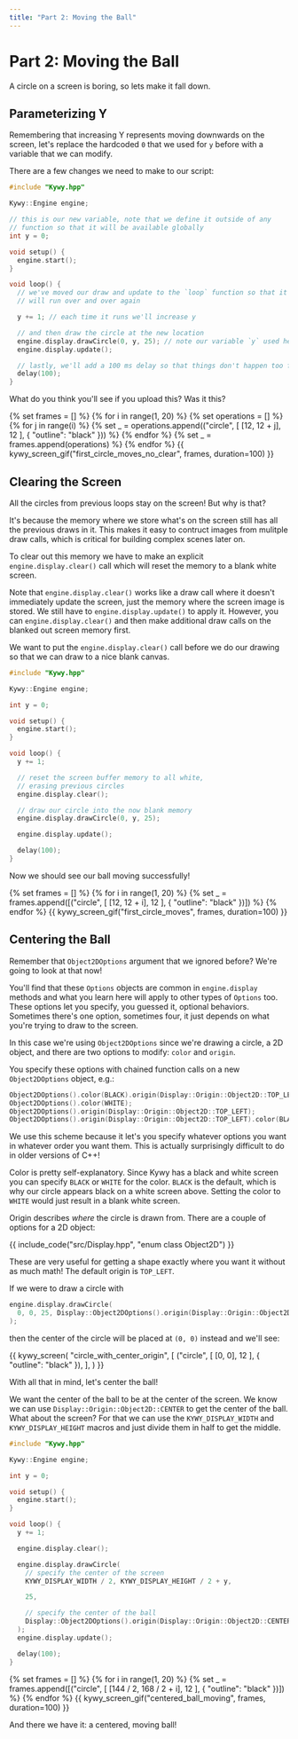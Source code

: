```yaml
---
title: "Part 2: Moving the Ball"
---
```


<!--
SPDX-FileCopyrightText: 2025 KOINSLOT, Inc.

SPDX-License-Identifier: GPL-3.0-or-later
-->

# Part 2: Moving the Ball

A circle on a screen is boring, so lets make it fall down.

## Parameterizing Y

Remembering that increasing Y represents moving downwards on the screen, let's replace the hardcoded `0` that we used
for `y` before with a variable that we can modify.

There are a few changes we need to make to our script:

```c++
#include "Kywy.hpp"

Kywy::Engine engine;

// this is our new variable, note that we define it outside of any
// function so that it will be available globally
int y = 0;

void setup() {
  engine.start();
}

void loop() {
  // we've moved our draw and update to the `loop` function so that it
  // will run over and over again

  y += 1; // each time it runs we'll increase y

  // and then draw the circle at the new location
  engine.display.drawCircle(0, y, 25); // note our variable `y` used here
  engine.display.update();

  // lastly, we'll add a 100 ms delay so that things don't happen too fast
  delay(100);
}
```

What do you think you'll see if you upload this? Was it this?

{% set frames = [] %}
{% for i in range(1, 20) %}
  {% set operations = [] %}
  {% for j in range(i) %}
    {% set _ = operations.append(("circle", [ [12, 12 + j], 12 ], { "outline": "black" })) %}
  {% endfor %}
  {% set _ = frames.append(operations) %}
{% endfor %}
{{ kywy_screen_gif("first_circle_moves_no_clear", frames, duration=100) }}

## Clearing the Screen

All the circles from previous loops stay on the screen! But why is that?

It's because the memory where we store what's on the screen still has all the previous draws in it. This makes it easy
to contruct images from mulitple draw calls, which is critical for building complex scenes later on.

To clear out this memory we have to make an explicit `engine.display.clear()` call which will reset the memory to a
blank white screen.

Note that `engine.display.clear()` works like a draw call where it doesn't immediately update the screen, just the
memory where the screen image is stored. We still have to `engine.display.update()` to apply it. However, you can
`engine.display.clear()` and then make additional draw calls on the blanked out screen memory first.

We want to put the `engine.display.clear()` call before we do our drawing so that we can draw to a nice blank canvas.

```c++
#include "Kywy.hpp"

Kywy::Engine engine;

int y = 0;

void setup() {
  engine.start();
}

void loop() {
  y += 1;

  // reset the screen buffer memory to all white,
  // erasing previous circles
  engine.display.clear();               

  // draw our circle into the now blank memory
  engine.display.drawCircle(0, y, 25);

  engine.display.update();

  delay(100);
}
```

Now we should see our ball moving successfully!

{% set frames = [] %}
{% for i in range(1, 20) %}
  {% set _ = frames.append([("circle", [ [12, 12 + i], 12 ], { "outline": "black" })]) %}
{% endfor %}
{{ kywy_screen_gif("first_circle_moves", frames, duration=100) }}

## Centering the Ball

Remember that `Object2DOptions` argument that we ignored before? We're going to look at that now!

You'll find that these `Options` objects are common in `engine.display` methods and what you learn here will apply to
other types of `Options` too. These options let you specify, you guessed it, optional behaviors. Sometimes there's one
option, sometimes four, it just depends on what you're trying to draw to the screen.

In this case we're using `Object2DOptions` since we're drawing a circle, a 2D object, and there are two options to
modify: `color` and `origin`.

You specify these options with chained function calls on a new `Object2DOptions` object, e.g.:

```c++
Object2DOptions().color(BLACK).origin(Display::Origin::Object2D::TOP_LEFT);
Object2DOptions().color(WHITE);
Object2DOptions().origin(Display::Origin::Object2D::TOP_LEFT);
Object2DOptions().origin(Display::Origin::Object2D::TOP_LEFT).color(BLACK);
```

We use this scheme because it let's you specify whatever options you want in whatever order you want them. This is
actually surprisingly difficult to do in older versions of C++!

Color is pretty self-explanatory. Since Kywy has a black and white screen you can specify `BLACK` or `WHITE` for the
color. `BLACK` is the default, which is why our circle appears black on a white screen above. Setting the color to
`WHITE` would just result in a blank white screen.

Origin describes _where_ the circle is drawn from. There are a couple of options for a 2D object:

{{ include_code("src/Display.hpp", "enum class Object2D") }}

These are very useful for getting a shape exactly where you want it without as much math! The default origin is
`TOP_LEFT`.

If we were to draw a circle with

```c++
engine.display.drawCircle(
  0, 0, 25, Display::Object2DOptions().origin(Display::Origin::Object2D::CENTER),
);
```

then the center of the circle will be placed at `(0, 0)` instead and we'll see:

{{ kywy_screen(
  "circle_with_center_origin",
  [
    ("circle", [ [0, 0], 12 ], { "outline": "black" }),
  ],
) }}

With all that in mind, let's center the ball!

We want the center of the ball to be at the center of the screen. We know we can use `Display::Origin::Object2D::CENTER`
to get the center of the ball. What about the screen? For that we can use the `KYWY_DISPLAY_WIDTH` and
`KYWY_DISPLAY_HEIGHT` macros and just divide them in half to get the middle.

```c++
#include "Kywy.hpp"

Kywy::Engine engine;

int y = 0;

void setup() {
  engine.start();
}

void loop() {
  y += 1;

  engine.display.clear();               

  engine.display.drawCircle(
    // specify the center of the screen
    KYWY_DISPLAY_WIDTH / 2, KYWY_DISPLAY_HEIGHT / 2 + y,

    25,

    // specify the center of the ball
    Display::Object2DOptions().origin(Display::Origin::Object2D::CENTER)
  );
  engine.display.update();

  delay(100);
}
```

{% set frames = [] %}
{% for i in range(1, 20) %}
  {% set _ = frames.append([("circle", [ [144 / 2, 168 / 2 + i], 12 ], { "outline": "black" })]) %}
{% endfor %}
{{ kywy_screen_gif("centered_ball_moving", frames, duration=100) }}

And there we have it: a centered, moving ball!
